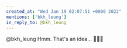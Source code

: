 ```yaml
---
created_at: "Wed Jan 19 02:07:51 +0000 2022"
mentions: ['bkh_leung']
in_reply_to: @bkh_leung
---
```


@bkh_leung Hmm. That's an idea... 🤔🤔🤔